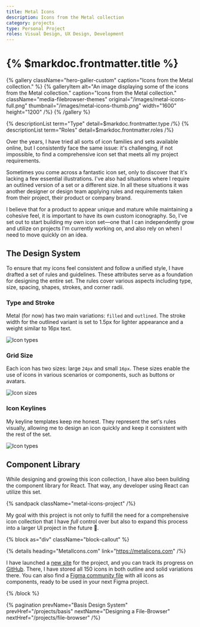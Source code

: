 ```yaml
---
title: Metal Icons
description: Icons from the Metal collection
category: projects
type: Personal Project
roles: Visual Design, UX Design, Development
---
```


# {% $markdoc.frontmatter.title %}

{% gallery
  className="hero-galler-custom"
  caption="Icons from the Metal collection." %}
{% galleryItem
  alt="An image displaying some of the icons from the Metal collection."
  caption="Icons from the Metal collection."
  className="media-filebrowser-themes"
  original="/images/metal-icons-full.png"
  thumbnail="/images/metal-icons-thumb.png"
  width="1600"
  height="1200"
/%}
{% /gallery %}

{% descriptionList term="Type" detail=$markdoc.frontmatter.type /%}
{% descriptionList term="Roles" detail=$markdoc.frontmatter.roles /%}

Over the years, I have tried all sorts of icon families and sets available online, but I consistently face the same issue: it's challenging, if not impossible, to find a comprehensive icon set that meets all my project requirements.

Sometimes you come across a fantastic icon set, only to discover that it's lacking a few essential illustrations. I've also had situations where I require an outlined version of a set or a different size. In all these situations it was another designer or design team applying rules and requirements taken from their project, their product or company brand.

I believe that for a product to appear unique and mature while maintaining a cohesive feel, it is important to have its own custom iconography. So, I've set out to start building my own icon set—one that I can independently grow and utilize on projects I'm currently working on, and also rely on when I need to move quickly on an idea.

## The Design System

To ensure that my icons feel consistent and follow a unified style, I have drafted a set of rules and guidelines. These attributes serve as a foundation for designing the entire set. The rules cover various aspects including type, size, spacing, shapes, strokes, and corner radii.

### Type and Stroke

Metal (for now) has two main variations: `filled` and `outlined`. The stroke width for the outlined variant is set to 1.5px for lighter appearance and a weight similar to 16px text.

![Icon types](/images/metal-icons-types.png)

### Grid Size

Each icon has two sizes: large `24px` and small `16px`. These sizes enable the use of icons in various scenarios or components, such as buttons or avatars.

![Icon sizes](/images/metal-icons-sizes.png)

### Icon Keylines

My keyline templates keep me honest. They represent the set's rules visually, allowing me to design an icon quickly and keep it consistent with the rest of the set.

![Icon types](/images/metal-icons-keylines.png)

## Component Library

While designing and growing this icon collection, I have also been building the component library for React. That way, any developer using React can utilize this set.

{% sandpack
  className="metal-icons-project"
/%}

My goal with this project is not only to fulfill the need for a comprehensive icon collection that I have *full* control over but also to expand this process into a larger UI project in the future 🤘.

{% block as="div" className="block-callout" %}

{% details
  heading="MetalIcons.com"
  link="https://metalicons.com"
/%}

I have launched a [new site](https://metalicons.com) for the project, and you can track its progress on [GitHub](https://github.com/jasonmelgoza/metal-icons). There, I have stored all 150 icons in both outline and solid variations there. You can also find a [Figma community file](https://www.figma.com/community/file/1275692756020345515/metal-icons) with all icons as components, ready to be used in your next Figma project.

{% /block %}

{% pagination 
  prevName="Basis Design System"
  prevHref="/projects/basis" 
  nextName="Designing a File-Browser"
  nextHref="/projects/file-browser" 
/%}
